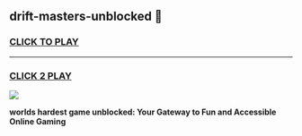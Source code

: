 
## drift-masters-unblocked 👋
<h3>
<a href="https://premium.freeplayer.one?title=drift-masters-unblocked&ref=14F">CLICK TO PLAY</a></h3>
<hr>

<h3>
<a href="https://premium.freeplayer.one?title=drift-masters-unblocked&ref=14F">CLICK 2 PLAY</a>
  
</h3>

<a href="https://premium.freeplayer.one?title=drift-masters-unblocked&ref=12F/"><img src="https://clearcache.store/games.png"></a>


**worlds hardest game unblocked: Your Gateway to Fun and Accessible Online Gaming**
